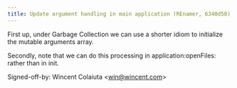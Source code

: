 ```yaml
---
title: Update argument handling in main application (REnamer, 6340d58)
---
```


First up, under Garbage Collection we can use a shorter idiom to initialize the mutable arguments array.

Secondly, note that we can do this processing in application:openFiles: rather than in init.

Signed-off-by: Wincent Colaiuta &lt;win@wincent.com&gt;
